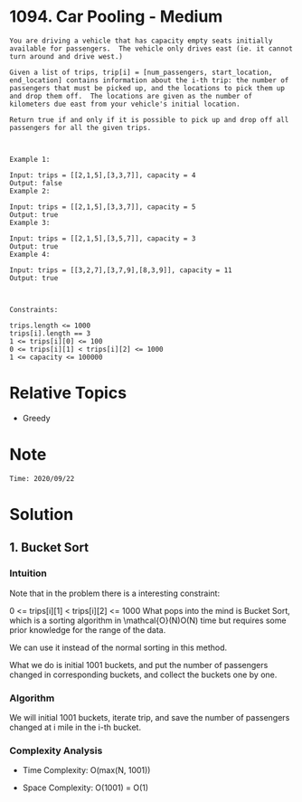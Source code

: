 # 1094. Car Pooling - Medium

```
You are driving a vehicle that has capacity empty seats initially available for passengers.  The vehicle only drives east (ie. it cannot turn around and drive west.)

Given a list of trips, trip[i] = [num_passengers, start_location, end_location] contains information about the i-th trip: the number of passengers that must be picked up, and the locations to pick them up and drop them off.  The locations are given as the number of kilometers due east from your vehicle's initial location.

Return true if and only if it is possible to pick up and drop off all passengers for all the given trips. 

 

Example 1:

Input: trips = [[2,1,5],[3,3,7]], capacity = 4
Output: false
Example 2:

Input: trips = [[2,1,5],[3,3,7]], capacity = 5
Output: true
Example 3:

Input: trips = [[2,1,5],[3,5,7]], capacity = 3
Output: true
Example 4:

Input: trips = [[3,2,7],[3,7,9],[8,3,9]], capacity = 11
Output: true
 
 

Constraints:

trips.length <= 1000
trips[i].length == 3
1 <= trips[i][0] <= 100
0 <= trips[i][1] < trips[i][2] <= 1000
1 <= capacity <= 100000
```

# Relative Topics
* Greedy


# Note
```
Time: 2020/09/22
```


# Solution
## 1. Bucket Sort

### Intuition

Note that in the problem there is a interesting constraint:

0 <= trips[i][1] < trips[i][2] <= 1000
What pops into the mind is Bucket Sort, which is a sorting algorithm in \mathcal{O}(N)O(N) time but requires some prior knowledge for the range of the data.

We can use it instead of the normal sorting in this method.

What we do is initial 1001 buckets, and put the number of passengers changed in corresponding buckets, and collect the buckets one by one.

### Algorithm

We will initial 1001 buckets, iterate trip, and save the number of passengers changed at i mile in the i-th bucket.


### Complexity Analysis
*   Time Complexity: O(max(N, 1001))
  
*   Space Complexity: O(1001) = O(1)